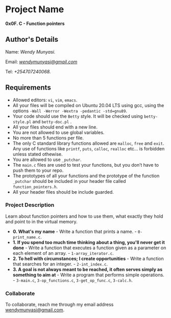 # Project Name
**0x0F. C - Function pointers**

## Author's Details
Name: *Wendy Munyasi.*

Email: *wendymunyasi@gmail.com*

Tel: *+254707240068.*

##  Requirements
*   Allowed editors: `vi`, `vim`, `emacs`.
*   All your files will be compiled on Ubuntu 20.04 LTS using gcc, using the options `-Wall -Werror -Wextra -pedantic -std=gnu89`.
*   Your code should use the `Betty` style. It will be checked using `betty-style.pl` and `betty-doc.pl` .
*   All your files should end with a new line.
*   You are not allowed to use global variables.
*   No more than 5 functions per file.
*   The only C standard library functions allowed are `malloc`, `free` and `exit`. Any use of functions like `printf`, `puts`, `calloc`, `realloc` etc… is forbidden unless stated othewise.
*   You are allowed to use `_putchar`.
*   The `main.c` files are used to test your functions, but you don’t have to push them to your repo.
*   The prototypes of all your functions and the prototype of the function `_putchar` should be included in your header file called `function_pointers.h`.
*   All your header files should be include guarded.


### Project Description
Learn about function pointers and how to use them, what exactly they hold and point to in the virtual memory.

* **0. What's my name** - Write a function that prints a name. - `0-print_name.c`.
* **1. If you spend too much time thinking about a thing, you'll never get it done** - Write a function that executes a function given as a parameter on each element of an array. - `1-array_iterator.c`.
* **2. To hell with circumstances; I create opportunities** - Write a function that searches for an integer. - `2-int_index.c`.
* **3. A goal is not always meant to be reached, it often serves simply as something to aim at** - Write a program that performs simple operations. - `3-main.c`, `3-op_functions.c`, `3-get_op_func.c`, `3-calc.h`.

### Collaborate

To collaborate, reach me through my email address wendymunyasi@gmail.com.
